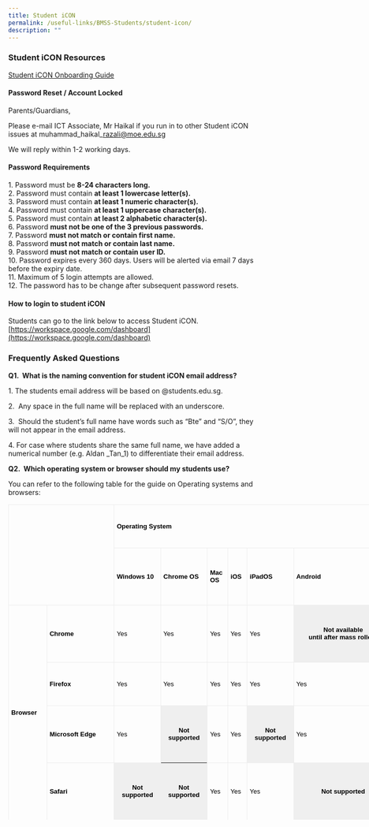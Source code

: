 ```yaml
---
title: Student iCON
permalink: /useful-links/BMSS-Students/student-icon/
description: ""
---
```

### Student iCON Resources
[Student iCON Onboarding Guide](/files/Student-iCON-Onboarding-Guide.pdf)



#### Password Reset / Account Locked

Parents/Guardians,  
  
Please e-mail ICT Associate, Mr Haikal if you run in to other Student iCON issues at muhammad\_haikal\_razali@moe.edu.sg  
  
We will reply within 1-2 working days.&nbsp;

#### Password Requirements

1\.  Password must be&nbsp;**8-24 characters long.**<br>
2.  Password must contain&nbsp;**at least 1 lowercase letter(s).**<br>
3.  Password must contain&nbsp;**at least 1 numeric character(s).**<br>
4.  Password must contain&nbsp;**at least 1 uppercase character(s).**<br>
5.  Password must contain&nbsp;**at least 2 alphabetic character(s).**<br>
6.  Password&nbsp;**must not be one of the 3 previous passwords.**<br>
7.  Password&nbsp;**must not match or contain first name.**<br>
8.  Password&nbsp;**must not match or contain last name.**<br>
9.  Password&nbsp;**must not match or contain user ID.**<br>
10.  Password expires every 360 days. Users will be alerted via email 7 days before the expiry date.<br>
11.  Maximum of 5 login attempts are allowed.<br>
12.  The password has to be change after subsequent password resets.

#### How to login to student iCON

Students can go to the link below to access Student iCON.  
[https://workspace.google.com/dashboard](https://workspace.google.com/dashboard)

### Frequently Asked Questions

**Q1.&nbsp; What is the naming convention for student iCON email address?**

1\.  The students email address will be based on @students.edu.sg.  
      
    
2\.  &nbsp;Any space in the full name will be replaced with an underscore.  
      
    
3\.  &nbsp;Should the student’s full name have words such as “Bte” and “S/O”, they will not appear in the email address.  
      
    
4\.  For case where students share the same full name, we have added a numerical number (e.g. Aldan \_Tan\_1) to differentiate their email address.

**Q2.&nbsp; Which operating system or browser should my students use?**  
  

You can refer to the following table for the guide on Operating systems and browsers:
	
<table style="box-sizing: border-box; border-collapse: collapse; color: rgb(0, 0, 0); font-family: Mukta, sans-serif; font-size: medium; font-style: normal; font-variant-ligatures: normal; font-variant-caps: normal; font-weight: 400; letter-spacing: normal; orphans: 2; text-align: start; text-transform: none; white-space: normal; widows: 2; word-spacing: 0px; -webkit-text-stroke-width: 0px; text-decoration-thickness: initial; text-decoration-style: initial; text-decoration-color: initial; width: 780px; height: 640px;" class="ive_eobj_center iveo_table ives_tab_simple3"><tbody style="box-sizing: border-box;" class=""><tr style="box-sizing: border-box; height: 88px;" class=""><td style="box-sizing: border-box; padding: 5px; border: 1px solid rgb(237, 237, 237); width: 214.219px; height: 204px;" width="76" rowspan="2" colspan="2" class="">&nbsp;</td><td style="box-sizing: border-box; padding: 5px; border: 1px solid rgb(237, 237, 237); width: 564.781px; height: 88px;" width="418" colspan="6" class=""><p style="box-sizing: border-box;" class=""><b style="box-sizing: border-box; font-weight: bolder;" class=""><span style="box-sizing: border-box;" class=""><span style="box-sizing: border-box; color: rgb(0, 0, 0); font-family: arial, sans-serif; font-size: small;">Operating System</span></span></b></p></td></tr><tr style="box-sizing: border-box; height: 116px;" class=""><td style="box-sizing: border-box; padding: 5px; border: 1px solid rgb(237, 237, 237); width: 94.5859px; height: 116px;" width="76" class=""><p style="box-sizing: border-box;" class=""><b style="box-sizing: border-box; font-weight: bolder;" class=""><span style="box-sizing: border-box;" class=""><span style="box-sizing: border-box; color: rgb(0, 0, 0); font-family: arial, sans-serif; font-size: small;">Windows 10</span></span></b></p></td><td style="box-sizing: border-box; padding: 5px; border: 1px solid rgb(237, 237, 237); width: 94.5859px; height: 116px;" width="76" class=""><p style="box-sizing: border-box;" class=""><b style="box-sizing: border-box; font-weight: bolder;" class=""><span style="box-sizing: border-box;" class=""><span style="box-sizing: border-box; color: rgb(0, 0, 0); font-family: arial, sans-serif; font-size: small;">Chrome OS</span></span></b></p></td><td style="box-sizing: border-box; padding: 5px; border: 1px solid rgb(237, 237, 237); width: 41.7266px; height: 116px;" width="62" class=""><p style="box-sizing: border-box;" class=""><b style="box-sizing: border-box; font-weight: bolder;" class=""><span style="box-sizing: border-box;" class=""><span style="box-sizing: border-box; color: rgb(0, 0, 0); font-family: arial, sans-serif; font-size: small;">Mac OS</span></span></b></p></td><td style="box-sizing: border-box; padding: 5px; border: 1px solid rgb(237, 237, 237); width: 38.9453px; height: 116px;" width="52" class=""><p style="box-sizing: border-box;" class=""><b style="box-sizing: border-box; font-weight: bolder;" class=""><span style="box-sizing: border-box;" class=""><span style="box-sizing: border-box; color: rgb(0, 0, 0); font-family: arial, sans-serif; font-size: small;">iOS</span></span></b></p></td><td style="box-sizing: border-box; padding: 5px; border: 1px solid rgb(237, 237, 237); width: 94.5859px; height: 116px;" width="76" class=""><p style="box-sizing: border-box;" class=""><b style="box-sizing: border-box; font-weight: bolder;" class=""><span style="box-sizing: border-box;" class=""><span style="box-sizing: border-box; color: rgb(0, 0, 0); font-family: arial, sans-serif; font-size: small;">iPadOS</span></span></b></p></td><td style="box-sizing: border-box; padding: 5px; border: 1px solid rgb(237, 237, 237); width: 200.352px; height: 116px;" width="75" class=""><p style="box-sizing: border-box;" class=""><b style="box-sizing: border-box; font-weight: bolder;" class=""><span style="box-sizing: border-box;" class=""><span style="box-sizing: border-box; color: rgb(0, 0, 0); font-family: arial, sans-serif; font-size: small;">Android</span></span></b></p></td></tr><tr style="box-sizing: border-box; height: 116px;" class=""><td style="box-sizing: border-box; padding: 5px; border: 1px solid rgb(237, 237, 237); width: 77.8984px; height: 436px;" width="19" rowspan="4" class=""><p style="box-sizing: border-box;" class=""><span style="box-sizing: border-box; color: rgb(0, 0, 0); font-family: arial, sans-serif; font-size: small;"><b style="box-sizing: border-box; font-weight: bolder;" class=""><span style="box-sizing: border-box;" class="">Browser</span></b><b style="box-sizing: border-box; font-weight: bolder;" class=""></b></span></p></td><td style="box-sizing: border-box; padding: 5px; border: 1px solid rgb(237, 237, 237); width: 136.32px; height: 116px;" width="56" class=""><p style="box-sizing: border-box;" class=""><b style="box-sizing: border-box; font-weight: bolder;" class=""><span style="box-sizing: border-box;" class=""><span style="box-sizing: border-box; color: rgb(0, 0, 0); font-family: arial, sans-serif; font-size: small;">Chrome</span></span></b></p></td><td style="box-sizing: border-box; padding: 5px; border: 1px solid rgb(237, 237, 237); width: 94.5859px; height: 116px;" width="76" class=""><p style="box-sizing: border-box;" class=""><span style="box-sizing: border-box;" class=""><span style="box-sizing: border-box; color: rgb(0, 0, 0); font-family: arial, sans-serif; font-size: small;">Yes</span></span></p></td><td style="box-sizing: border-box; padding: 5px; border: 1px solid rgb(237, 237, 237); width: 94.5859px; height: 116px;" width="76" class=""><p style="box-sizing: border-box;" class=""><span style="box-sizing: border-box;" class=""><span style="box-sizing: border-box; color: rgb(0, 0, 0); font-family: arial, sans-serif; font-size: small;">Yes</span></span></p></td><td style="box-sizing: border-box; padding: 5px; border: 1px solid rgb(237, 237, 237); width: 41.7266px; height: 116px;" width="62" class=""><p style="box-sizing: border-box;" class=""><span style="box-sizing: border-box;" class=""><span style="box-sizing: border-box; color: rgb(0, 0, 0); font-family: arial, sans-serif; font-size: small;">Yes</span></span></p></td><td style="box-sizing: border-box; padding: 5px; border: 1px solid rgb(237, 237, 237); width: 38.9453px; height: 116px;" width="52" class=""><p style="box-sizing: border-box;" class=""><span style="box-sizing: border-box;" class=""><span style="box-sizing: border-box; color: rgb(0, 0, 0); font-family: arial, sans-serif; font-size: small;">Yes</span></span></p></td><td style="box-sizing: border-box; padding: 5px; border: 1px solid rgb(237, 237, 237); width: 94.5859px; height: 116px;" width="76" class=""><p style="box-sizing: border-box;" class=""><span style="box-sizing: border-box;" class=""><span style="box-sizing: border-box; color: rgb(0, 0, 0); font-family: arial, sans-serif; font-size: small;">Yes</span></span></p></td><th style="box-sizing: border-box; padding: 5px; background-color: rgb(239, 239, 239); width: 200.352px; height: 116px;"><p style="box-sizing: border-box;" class=""><span style="box-sizing: border-box; color: rgb(0, 0, 0); font-family: arial, sans-serif; font-size: small;"><span style="box-sizing: border-box;" class="">Not available until&nbsp;after&nbsp;mass&nbsp;</span>rollout</span></p></th></tr><tr style="box-sizing: border-box; height: 88px;" class=""><td style="box-sizing: border-box; padding: 5px; border: 1px solid rgb(237, 237, 237); width: 136.32px; height: 88px;" width="56" class=""><p style="box-sizing: border-box;" class=""><b style="box-sizing: border-box; font-weight: bolder;" class=""><span style="box-sizing: border-box;" class=""><span style="box-sizing: border-box; color: rgb(0, 0, 0); font-family: arial, sans-serif; font-size: small;">Firefox</span></span></b></p></td><td style="box-sizing: border-box; padding: 5px; border: 1px solid rgb(237, 237, 237); width: 94.5859px; height: 88px;" width="76" class=""><p style="box-sizing: border-box;" class=""><span style="box-sizing: border-box;" class=""><span style="box-sizing: border-box; color: rgb(0, 0, 0); font-family: arial, sans-serif; font-size: small;">Yes</span></span></p></td><td style="box-sizing: border-box; padding: 5px; border: 1px solid rgb(237, 237, 237); width: 94.5859px; height: 88px;" width="76" class=""><p style="box-sizing: border-box;" class=""><span style="box-sizing: border-box;" class=""><span style="box-sizing: border-box; color: rgb(0, 0, 0); font-family: arial, sans-serif; font-size: small;">Yes</span></span></p></td><td style="box-sizing: border-box; padding: 5px; border: 1px solid rgb(237, 237, 237); width: 41.7266px; height: 88px;" width="62" class=""><p style="box-sizing: border-box;" class=""><span style="box-sizing: border-box;" class=""><span style="box-sizing: border-box; color: rgb(0, 0, 0); font-family: arial, sans-serif; font-size: small;">Yes</span></span></p></td><td style="box-sizing: border-box; padding: 5px; border: 1px solid rgb(237, 237, 237); width: 38.9453px; height: 88px;" width="52" class=""><p style="box-sizing: border-box;" class=""><span style="box-sizing: border-box;" class=""><span style="box-sizing: border-box; color: rgb(0, 0, 0); font-family: arial, sans-serif; font-size: small;">Yes</span></span></p></td><td style="box-sizing: border-box; padding: 5px; border: 1px solid rgb(237, 237, 237); width: 94.5859px; height: 88px;" width="76" class=""><p style="box-sizing: border-box;" class=""><span style="box-sizing: border-box;" class=""><span style="box-sizing: border-box; color: rgb(0, 0, 0); font-family: arial, sans-serif; font-size: small;">Yes</span></span></p></td><td style="box-sizing: border-box; padding: 5px; border: 1px solid rgb(237, 237, 237); width: 200.352px; height: 88px;" width="75" class=""><p style="box-sizing: border-box;" class=""><span style="box-sizing: border-box;" class=""><span style="box-sizing: border-box; color: rgb(0, 0, 0); font-family: arial, sans-serif; font-size: small;">Yes</span></span></p></td></tr><tr style="box-sizing: border-box; height: 116px;" class=""><td style="box-sizing: border-box; padding: 5px; border: 1px solid rgb(237, 237, 237); width: 136.32px; height: 116px;" width="56" class=""><p style="box-sizing: border-box;" class=""><span style="box-sizing: border-box; color: rgb(0, 0, 0); font-family: arial, sans-serif; font-size: small;"><b style="box-sizing: border-box; font-weight: bolder;" class=""><span style="box-sizing: border-box;" class="">Microsoft&nbsp;</span></b><b style="box-sizing: border-box; font-weight: bolder;" class=""><span style="box-sizing: border-box;" class="">Edge</span></b></span></p></td><td style="box-sizing: border-box; padding: 5px; border: 1px solid rgb(237, 237, 237); width: 94.5859px; height: 116px;" width="76" class=""><p style="box-sizing: border-box;" class=""><span style="box-sizing: border-box;" class=""><span style="box-sizing: border-box; color: rgb(0, 0, 0); font-family: arial, sans-serif; font-size: small;">Yes</span></span></p></td><th style="box-sizing: border-box; padding: 5px; background-color: rgb(239, 239, 239); width: 94.5859px; height: 116px;"><p style="box-sizing: border-box;" class=""><span style="box-sizing: border-box;" class=""><span style="box-sizing: border-box; color: rgb(0, 0, 0); font-family: arial, sans-serif; font-size: small;">Not supported</span></span></p></th><td style="box-sizing: border-box; padding: 5px; border: 1px solid rgb(237, 237, 237); width: 41.7266px; height: 116px;" width="62" class=""><p style="box-sizing: border-box;" class=""><span style="box-sizing: border-box;" class=""><span style="box-sizing: border-box; color: rgb(0, 0, 0); font-family: arial, sans-serif; font-size: small;">Yes</span></span></p></td><td style="box-sizing: border-box; padding: 5px; border: 1px solid rgb(237, 237, 237); width: 38.9453px; height: 116px;" width="52" class=""><p style="box-sizing: border-box;" class=""><span style="box-sizing: border-box;" class=""><span style="box-sizing: border-box; color: rgb(0, 0, 0); font-family: arial, sans-serif; font-size: small;">Yes</span></span></p></td><th style="box-sizing: border-box; padding: 5px; background-color: rgb(239, 239, 239); width: 94.5859px; height: 116px;"><p style="box-sizing: border-box;" class=""><span style="box-sizing: border-box;" class=""><span style="box-sizing: border-box; color: rgb(0, 0, 0); font-family: arial, sans-serif; font-size: small;">Not supported</span></span></p></th><td style="box-sizing: border-box; padding: 5px; border: 1px solid rgb(237, 237, 237); width: 200.352px; height: 116px;" width="75" class=""><p style="box-sizing: border-box;" class=""><span style="box-sizing: border-box;" class=""><span style="box-sizing: border-box; color: rgb(0, 0, 0); font-family: arial, sans-serif; font-size: small;">Yes</span></span></p></td></tr><tr style="box-sizing: border-box; height: 116px;" class=""><td style="box-sizing: border-box; padding: 5px; border: 1px solid rgb(237, 237, 237); width: 136.32px; height: 116px;" width="56" class=""><p style="box-sizing: border-box;" class=""><b style="box-sizing: border-box; font-weight: bolder;" class=""><span style="box-sizing: border-box;" class=""><span style="box-sizing: border-box; color: rgb(0, 0, 0); font-family: arial, sans-serif; font-size: small;">Safari</span></span></b></p></td><th style="box-sizing: border-box; padding: 5px; background-color: rgb(239, 239, 239); width: 94.5859px; height: 116px;"><p style="box-sizing: border-box;" class=""><span style="box-sizing: border-box;" class=""><span style="box-sizing: border-box; color: rgb(0, 0, 0); font-family: arial, sans-serif; font-size: small;">Not supported</span></span></p></th><th style="box-sizing: border-box; padding: 5px; background-color: rgb(239, 239, 239); width: 94.5859px; height: 116px;"><p style="box-sizing: border-box;" class=""><span style="box-sizing: border-box;" class=""><span style="box-sizing: border-box; color: rgb(0, 0, 0); font-family: arial, sans-serif; font-size: small;">Not supported</span></span></p></th><td style="box-sizing: border-box; padding: 5px; border: 1px solid rgb(237, 237, 237); width: 41.7266px; height: 116px;" width="62" class=""><p style="box-sizing: border-box;" class=""><span style="box-sizing: border-box;" class=""><span style="box-sizing: border-box; color: rgb(0, 0, 0); font-family: arial, sans-serif; font-size: small;">Yes</span></span></p></td><td style="box-sizing: border-box; padding: 5px; border: 1px solid rgb(237, 237, 237); width: 38.9453px; height: 116px;" width="52" class=""><p style="box-sizing: border-box;" class=""><span style="box-sizing: border-box;" class=""><span style="box-sizing: border-box; color: rgb(0, 0, 0); font-family: arial, sans-serif; font-size: small;">Yes</span></span></p></td><td style="box-sizing: border-box; padding: 5px; border: 1px solid rgb(237, 237, 237); width: 94.5859px; height: 116px;" width="76" class=""><p style="box-sizing: border-box;" class=""><span style="box-sizing: border-box;" class=""><span style="box-sizing: border-box; color: rgb(0, 0, 0); font-family: arial, sans-serif; font-size: small;">Yes</span></span></p></td><th style="box-sizing: border-box; padding: 5px; background-color: rgb(239, 239, 239); width: 200.352px; height: 116px;"><p style="box-sizing: border-box;" class=""><span style="box-sizing: border-box;" class=""><span style="box-sizing: border-box; color: rgb(0, 0, 0); font-family: arial, sans-serif; font-size: small;">Not supported</span></span></p></th></tr></tbody></table>